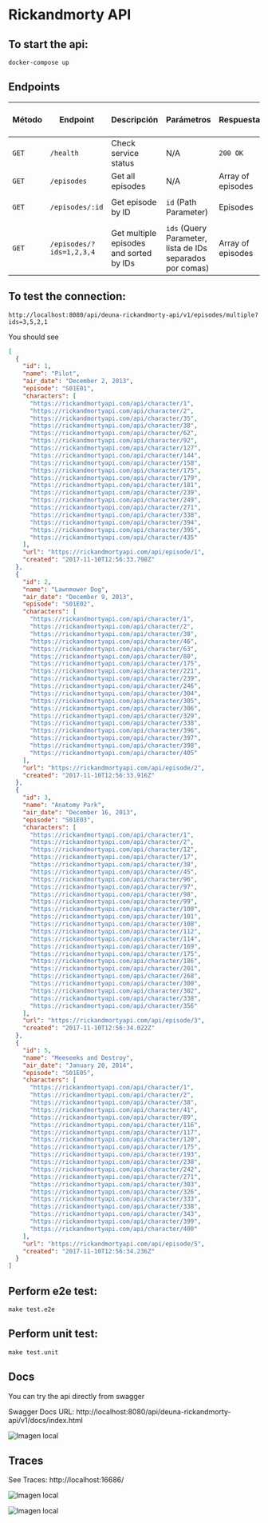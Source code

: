 # Rickandmorty API

## To start the api:
```shell
docker-compose up
```

## Endpoints

| Método | Endpoint                     | Descripción                             | Parámetros                       | Respuesta         | Código de Estado |
|--------|------------------------------|-----------------------------------------|-----------------------------------|-------------------|------------------|
| `GET`  | `/health`                    | Check service status                    | N/A                               | `200 OK`          | 200              |
| `GET`  | `/episodes`                  | Get all episodes                        | N/A                               | Array of episodes | `200 OK`  |
| `GET`  | `/episodes/:id`              | Get episode by ID                       | `id` (Path Parameter)             | Episodes          | `200 OK`, `404 Not Found` |
| `GET`  | `/episodes/?ids=1,2,3,4`     | Get multiple episodes and sorted by IDs | `ids` (Query Parameter, lista de IDs separados por comas) | Array of episodes | `200 OK`, `400 Bad Request` |


## To test the connection:
```shell
http://localhost:8080/api/deuna-rickandmorty-api/v1/episodes/multiple?ids=3,5,2,1
```

You should see
```json
[
  {
    "id": 1,
    "name": "Pilot",
    "air_date": "December 2, 2013",
    "episode": "S01E01",
    "characters": [
      "https://rickandmortyapi.com/api/character/1",
      "https://rickandmortyapi.com/api/character/2",
      "https://rickandmortyapi.com/api/character/35",
      "https://rickandmortyapi.com/api/character/38",
      "https://rickandmortyapi.com/api/character/62",
      "https://rickandmortyapi.com/api/character/92",
      "https://rickandmortyapi.com/api/character/127",
      "https://rickandmortyapi.com/api/character/144",
      "https://rickandmortyapi.com/api/character/158",
      "https://rickandmortyapi.com/api/character/175",
      "https://rickandmortyapi.com/api/character/179",
      "https://rickandmortyapi.com/api/character/181",
      "https://rickandmortyapi.com/api/character/239",
      "https://rickandmortyapi.com/api/character/249",
      "https://rickandmortyapi.com/api/character/271",
      "https://rickandmortyapi.com/api/character/338",
      "https://rickandmortyapi.com/api/character/394",
      "https://rickandmortyapi.com/api/character/395",
      "https://rickandmortyapi.com/api/character/435"
    ],
    "url": "https://rickandmortyapi.com/api/episode/1",
    "created": "2017-11-10T12:56:33.798Z"
  },
  {
    "id": 2,
    "name": "Lawnmower Dog",
    "air_date": "December 9, 2013",
    "episode": "S01E02",
    "characters": [
      "https://rickandmortyapi.com/api/character/1",
      "https://rickandmortyapi.com/api/character/2",
      "https://rickandmortyapi.com/api/character/38",
      "https://rickandmortyapi.com/api/character/46",
      "https://rickandmortyapi.com/api/character/63",
      "https://rickandmortyapi.com/api/character/80",
      "https://rickandmortyapi.com/api/character/175",
      "https://rickandmortyapi.com/api/character/221",
      "https://rickandmortyapi.com/api/character/239",
      "https://rickandmortyapi.com/api/character/246",
      "https://rickandmortyapi.com/api/character/304",
      "https://rickandmortyapi.com/api/character/305",
      "https://rickandmortyapi.com/api/character/306",
      "https://rickandmortyapi.com/api/character/329",
      "https://rickandmortyapi.com/api/character/338",
      "https://rickandmortyapi.com/api/character/396",
      "https://rickandmortyapi.com/api/character/397",
      "https://rickandmortyapi.com/api/character/398",
      "https://rickandmortyapi.com/api/character/405"
    ],
    "url": "https://rickandmortyapi.com/api/episode/2",
    "created": "2017-11-10T12:56:33.916Z"
  },
  {
    "id": 3,
    "name": "Anatomy Park",
    "air_date": "December 16, 2013",
    "episode": "S01E03",
    "characters": [
      "https://rickandmortyapi.com/api/character/1",
      "https://rickandmortyapi.com/api/character/2",
      "https://rickandmortyapi.com/api/character/12",
      "https://rickandmortyapi.com/api/character/17",
      "https://rickandmortyapi.com/api/character/38",
      "https://rickandmortyapi.com/api/character/45",
      "https://rickandmortyapi.com/api/character/96",
      "https://rickandmortyapi.com/api/character/97",
      "https://rickandmortyapi.com/api/character/98",
      "https://rickandmortyapi.com/api/character/99",
      "https://rickandmortyapi.com/api/character/100",
      "https://rickandmortyapi.com/api/character/101",
      "https://rickandmortyapi.com/api/character/108",
      "https://rickandmortyapi.com/api/character/112",
      "https://rickandmortyapi.com/api/character/114",
      "https://rickandmortyapi.com/api/character/169",
      "https://rickandmortyapi.com/api/character/175",
      "https://rickandmortyapi.com/api/character/186",
      "https://rickandmortyapi.com/api/character/201",
      "https://rickandmortyapi.com/api/character/268",
      "https://rickandmortyapi.com/api/character/300",
      "https://rickandmortyapi.com/api/character/302",
      "https://rickandmortyapi.com/api/character/338",
      "https://rickandmortyapi.com/api/character/356"
    ],
    "url": "https://rickandmortyapi.com/api/episode/3",
    "created": "2017-11-10T12:56:34.022Z"
  },
  {
    "id": 5,
    "name": "Meeseeks and Destroy",
    "air_date": "January 20, 2014",
    "episode": "S01E05",
    "characters": [
      "https://rickandmortyapi.com/api/character/1",
      "https://rickandmortyapi.com/api/character/2",
      "https://rickandmortyapi.com/api/character/38",
      "https://rickandmortyapi.com/api/character/41",
      "https://rickandmortyapi.com/api/character/89",
      "https://rickandmortyapi.com/api/character/116",
      "https://rickandmortyapi.com/api/character/117",
      "https://rickandmortyapi.com/api/character/120",
      "https://rickandmortyapi.com/api/character/175",
      "https://rickandmortyapi.com/api/character/193",
      "https://rickandmortyapi.com/api/character/238",
      "https://rickandmortyapi.com/api/character/242",
      "https://rickandmortyapi.com/api/character/271",
      "https://rickandmortyapi.com/api/character/303",
      "https://rickandmortyapi.com/api/character/326",
      "https://rickandmortyapi.com/api/character/333",
      "https://rickandmortyapi.com/api/character/338",
      "https://rickandmortyapi.com/api/character/343",
      "https://rickandmortyapi.com/api/character/399",
      "https://rickandmortyapi.com/api/character/400"
    ],
    "url": "https://rickandmortyapi.com/api/episode/5",
    "created": "2017-11-10T12:56:34.236Z"
  }
]
```

## Perform e2e test:
```shell
make test.e2e
```

## Perform unit test:
```shell
make test.unit

```
## Docs
You can try the api directly from swagger

Swagger Docs URL:  http://localhost:8080/api/deuna-rickandmorty-api/v1/docs/index.html

![Imagen local](./images/swagger.jpg)

## Traces
See Traces: http://localhost:16686/

![Imagen local](./images/jaeger_search.jpg)

![Imagen local](./images/trace_sample.jpg)
